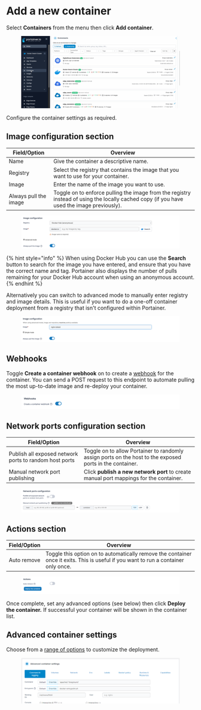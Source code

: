 # Add a new container

Select **Containers** from the menu then click **Add container**.

<figure><img src="../../../.gitbook/assets/2.15-docker_containers_add_container.gif" alt=""><figcaption></figcaption></figure>

Configure the container settings as required.

## Image configuration section

| Field/Option          | Overview                                                                                                                                   |
| --------------------- | ------------------------------------------------------------------------------------------------------------------------------------------ |
| Name                  | Give the container a descriptive name.                                                                                                     |
| Registry              | Select the registry that contains the image that you want to use for your container.                                                       |
| Image                 | Enter the name of the image you want to use.                                                                                               |
| Always pull the image | Toggle on to enforce pulling the image from the registry instead of using the locally cached copy (if you have used the image previously). |

<figure><img src="../../../.gitbook/assets/2.15-docker_containers_image_config.png" alt=""><figcaption></figcaption></figure>

{% hint style="info" %}
When using Docker Hub you can use the **Search** button to search for the image you have entered, and ensure that you have the correct name and tag. Portainer also displays the number of pulls remaining for your Docker Hub account when using an anonymous account.
{% endhint %}

Alternatively you can switch to advanced mode to manually enter registry and image details. This is useful if you want to do a one-off container deployment from a registry that isn't configured within Portainer.

<figure><img src="../../../.gitbook/assets/2.15-docker_containers_image_config_simple.png" alt=""><figcaption></figcaption></figure>

## Webhooks

Toggle **Create a container webhook** on to create a [webhook](webhooks.md) for the container. You can send a POST request to this endpoint to automate pulling the most up-to-date image and re-deploy your container.

<figure><img src="../../../.gitbook/assets/2.15-docker_container_webhook.png" alt=""><figcaption></figcaption></figure>

## Network ports configuration section

| Field/Option                                           | Overview                                                                                                 |
| ------------------------------------------------------ | -------------------------------------------------------------------------------------------------------- |
| Publish all exposed network ports to random host ports | Toggle on to allow Portainer to randomly assign ports on the host to the exposed ports in the container. |
| Manual network port publishing                         | Click **publish a new network port** to create manual port mappings for the container.                   |

<figure><img src="../../../.gitbook/assets/2.15-docker_container_network_port_config.png" alt=""><figcaption></figcaption></figure>

## Actions section

| Field/Option | Overview                                                                                                                            |
| ------------ | ----------------------------------------------------------------------------------------------------------------------------------- |
| Auto remove  | Toggle this option on to automatically remove the container once it exits. This is useful if you want to run a container only once. |

<figure><img src="../../../.gitbook/assets/2.15-docker_container_actions.png" alt=""><figcaption></figcaption></figure>

Once complete, set any advanced options (see below) then click **Deploy the container.** If successful your container will be shown in the container list.

## Advanced container settings

Choose from a [range of options](advanced.md) to customize the deployment.

<figure><img src="../../../.gitbook/assets/2.15-containers-advanced.png" alt=""><figcaption></figcaption></figure>

